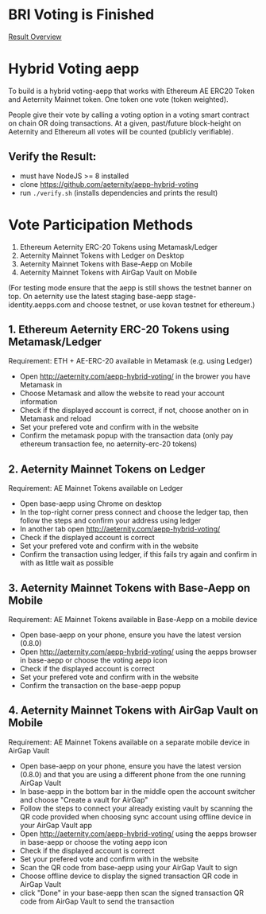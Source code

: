 # BRI Voting is Finished

[Result Overview](./result/README.md)

# Hybrid Voting aepp

To build is a hybrid voting-aepp that works with Ethereum AE ERC20 Token and Aeternity Mainnet token. One token one vote (token weighted).

People give their vote by calling a voting option in a voting smart contract on chain OR doing transactions. At a given, past/future block-height on Aeternity and Ethereum all votes will be counted (publicly verifiable). 

## Verify the Result:
 - must have NodeJS >= 8 installed
 - clone https://github.com/aeternity/aepp-hybrid-voting
 - run `./verify.sh` (installs dependencies and prints the result)


# Vote Participation Methods
 1. Ethereum Aeternity ERC-20 Tokens using Metamask/Ledger
 2. Aeternity Mainnet Tokens with Ledger on Desktop
 3. Aeternity Mainnet Tokens with Base-Aepp on Mobile
 4. Aeternity Mainnet Tokens with AirGap Vault on Mobile

(For testing mode ensure that the aepp is still shows the testnet banner on top. On aeternity use the latest staging base-aepp stage-identity.aepps.com and choose testnet, or use kovan testnet for ethereum.)

## 1. Ethereum Aeternity ERC-20 Tokens using Metamask/Ledger
Requirement: ETH + AE-ERC-20 available in Metamask (e.g. using Ledger)
 - Open http://aeternity.com/aepp-hybrid-voting/ in the brower you have Metamask in
 - Choose Metamask and allow the website to read your account information
 - Check if the displayed account is correct, if not, choose another on in Metamask and reload  
 - Set your prefered vote and confirm with in the website
 - Confirm the metamask popup with the transaction data (only pay ethereum transaction fee, no aeternity-erc-20 tokens)

## 2. Aeternity Mainnet Tokens on Ledger
Requirement: AE Mainnet Tokens available on Ledger
 - Open base-aepp using Chrome on desktop
 - In the top-right corner press connect and choose the ledger tap, then follow the steps and confirm your address using ledger
 - In another tab open http://aeternity.com/aepp-hybrid-voting/
 - Check if the displayed account is correct
 - Set your prefered vote and confirm with in the website
 - Confirm the transaction using ledger, if this fails try again and confirm in with as little wait as possible

## 3. Aeternity Mainnet Tokens with Base-Aepp on Mobile
Requirement: AE Mainnet Tokens available in Base-Aepp on a mobile device
 - Open base-aepp on your phone, ensure you have the latest version (0.8.0)
 - Open http://aeternity.com/aepp-hybrid-voting/ using the aepps browser in base-aepp or choose the voting aepp icon
 - Check if the displayed account is correct
 - Set your prefered vote and confirm with in the website
 - Confirm the transaction on the base-aepp popup

## 4. Aeternity Mainnet Tokens with AirGap Vault on Mobile
Requirement: AE Mainnet Tokens available on a separate mobile device in AirGap Vault
 - Open base-aepp on your phone, ensure you have the latest version (0.8.0) and that you are using a different phone from the one running AirGap Vault
 - In base-aepp in the bottom bar in the middle open the account switcher and choose "Create a vault for AirGap"
 - Follow the steps to connect your already existing vault by scanning the QR code provided when choosing sync account using offline device in your AirGap Vault app
 - Open http://aeternity.com/aepp-hybrid-voting/ using the aepps browser in base-aepp or choose the voting aepp icon
 - Check if the displayed account is correct
 - Set your prefered vote and confirm with in the website
 - Scan the QR code from base-aepp using your AirGap Vault to sign
 - Choose offline device to display the signed transaction QR code in AirGap Vault
 - click "Done" in your base-aepp then scan the signed transaction QR code from AirGap Vault to send the transaction
